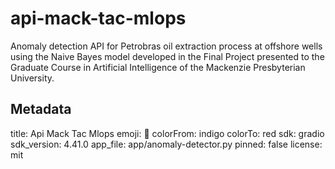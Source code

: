 # api-mack-tac-mlops
Anomaly detection API for Petrobras oil extraction process at offshore wells using the Naive Bayes model developed in the Final Project presented to the Graduate Course in Artificial Intelligence of the Mackenzie Presbyterian University.

## Metadata
title: Api Mack Tac Mlops
emoji: 🦀
colorFrom: indigo
colorTo: red
sdk: gradio
sdk_version: 4.41.0
app_file: app/anomaly-detector.py
pinned: false
license: mit